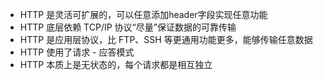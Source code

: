 * HTTP 是灵活可扩展的，可以任意添加header字段实现任意功能
* HTTP 底层依赖 TCP/IP 协议“尽量”保证数据的可靠传输
* HTTP 是应用层协议，比 FTP、SSH 等更通用功能更多，能够传输任意数据
* HTTP 使用了请求 - 应答模式
* HTTP 本质上是无状态的，每个请求都是相互独立